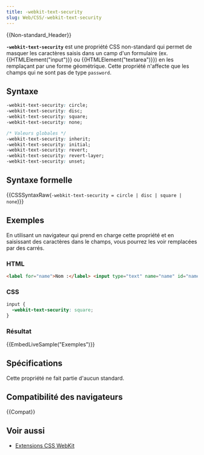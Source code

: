 ```yaml
---
title: -webkit-text-security
slug: Web/CSS/-webkit-text-security
---
```


{{Non-standard_Header}}

**`-webkit-text-security`** est une propriété CSS non-standard qui permet de masquer les caractères saisis dans un camp d'un formulaire (ex. {{HTMLElement("input")}} ou {{HTMLElement("textarea")}}) en les remplaçant par une forme géométrique. Cette propriété n'affecte que les champs qui ne sont pas de type `password`.

## Syntaxe

```css
-webkit-text-security: circle;
-webkit-text-security: disc;
-webkit-text-security: square;
-webkit-text-security: none;

/* Valeurs globales */
-webkit-text-security: inherit;
-webkit-text-security: initial;
-webkit-text-security: revert;
-webkit-text-security: revert-layer;
-webkit-text-security: unset;
```

## Syntaxe formelle

{{CSSSyntaxRaw(`-webkit-text-security = circle | disc | square | none`)}}

## Exemples

En utilisant un navigateur qui prend en charge cette propriété et en saisissant des caractères dans le champs, vous pourrez les voir remplacées par des carrés.

### HTML

```html
<label for="name">Nom :</label> <input type="text" name="name" id="name" />
```

### CSS

```css
input {
  -webkit-text-security: square;
}
```

### Résultat

{{EmbedLiveSample("Exemples")}}

## Spécifications

Cette propriété ne fait partie d'aucun standard.

## Compatibilité des navigateurs

{{Compat}}

## Voir aussi

- [Extensions CSS WebKit](/fr/docs/Web/CSS/WebKit_Extensions)
